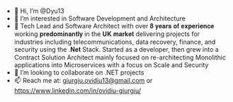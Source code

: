 - 👋 Hi, I’m @Dyu13 
- 👀 I’m interested in Software Development and Architecture
- 🌱 Tech Lead and Software Architect with over 𝟖 𝐲𝐞𝐚𝐫𝐬 𝐨𝐟 𝐞𝐱𝐩𝐞𝐫𝐢𝐞𝐧𝐜𝐞 working 𝐩𝐫𝐞𝐝𝐨𝐦𝐢𝐧𝐚𝐧𝐭𝐥𝐲 in the 𝐔𝐊 𝐦𝐚𝐫𝐤𝐞𝐭 delivering projects for industries including telecommunications, data recovery, finance, and security using the .𝐍𝐞𝐭 Stack. Started as a developer, then grew into a Contract Solution Architect mainly focused on re-architecting Monolithic applications into Microservices with a focus on Scale and Security
- 💞️ I’m looking to collaborate on .NET projects
- 📫 Reach me at: giurgiu.ovidiu13@gmail.com or https://www.linkedin.com/in/ovidiu-giurgiu/ 

<!---
Dyu13/Dyu13 is a ✨ special ✨ repository because its `README.md` (this file) appears on your GitHub profile.
You can click the Preview link to take a look at your changes.
--->
